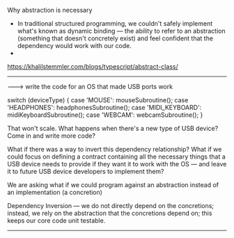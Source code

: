 Why abstraction is necessary
- In traditional structured programming, we couldn't safely implement what's known as dynamic binding — 
    the ability to refer to an abstraction (something that doesn't concretely exist) 
    and feel confident that the dependency would work with our code.
- 

https://khalilstemmler.com/blogs/typescript/abstract-class/

---------------------------------------------------------------------------------------------
---> write the code for an OS that made USB ports work

switch (deviceType) {
    case 'MOUSE':
        mouseSubroutine();
    case 'HEADPHONES':
        headphonesSubroutine();
    case 'MIDI_KEYBOARD':
        midiKeyboardSubroutine();
    case 'WEBCAM':
        webcamSubroutine();
}

That won't scale. What happens when there's a new type of USB device? 
Come in and write more code?


What if there was a way to invert this dependency relationship? 
What if we could focus on defining a contract 
    containing all the necessary things that a USB device needs to provide if they want it to work with the OS — 
    and leave it to future USB device developers to implement them?

We are asking
    what if we could program against an abstraction instead of an implementation (a concretion)


Dependency Inversion — 
    we do not directly depend on the concretions; 
    instead, we rely on the abstraction that the concretions depend on; 
    this keeps our core code unit testable.


---------------------------------------------------------------------------------------------
